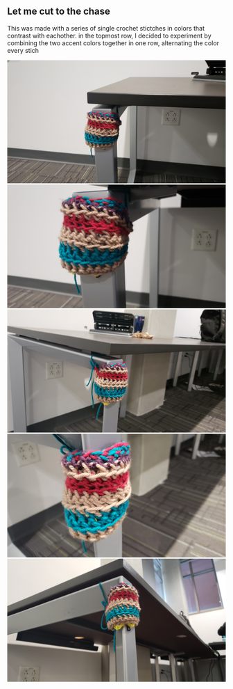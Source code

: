 ## Let me cut to the chase
This was made with a series of single crochet stictches in colors that contrast with eachother.
in the topmost row, I decided to experiment by combining the two accent colors together in one row, alternating the color every stich

![image169](https://raw.githubusercontent.com/runlevelzero/Portfolio-WriteUps/master/CrochetTagProject/20200213_164718.jpg)
![image169](https://raw.githubusercontent.com/runlevelzero/Portfolio-WriteUps/master/CrochetTagProject/20200213_164721.jpg)
![image169](https://raw.githubusercontent.com/runlevelzero/Portfolio-WriteUps/master/CrochetTagProject/20200213_164729.jpg)
![image169](https://raw.githubusercontent.com/runlevelzero/Portfolio-WriteUps/master/CrochetTagProject/20200213_164741.jpg)
![image169](https://raw.githubusercontent.com/runlevelzero/Portfolio-WriteUps/master/CrochetTagProject/20200213_164746.jpg)

